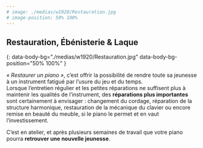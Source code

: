 ```yaml
---
# image: ./medias/w1920/Restauration.jpg
# image-position: 50% 100%
---
```


## Restauration, Ébénisterie & Laque
{: data-body-bg="./medias/w1920/Restauration.jpg" data-body-bg-position="50% 100%" }

_« Restaurer un piano »_, c’est offrir la possibilité de rendre toute sa jeunesse à un instrument fatigué par l’usure du jeu et du temps.  
Lorsque l’entretien régulier et les petites réparations ne suffisent plus à maintenir les qualités de l’instrument, des **réparations plus importantes** sont certainement à envisager : changement du cordage, réparation de la structure harmonique, restauration de la mécanique du clavier ou encore remise en beauté du meuble, si le piano le permet et en vaut l’investissement.

C’est en atelier, et après plusieurs semaines de travail que votre piano pourra **retrouver une nouvelle jeunesse**.
